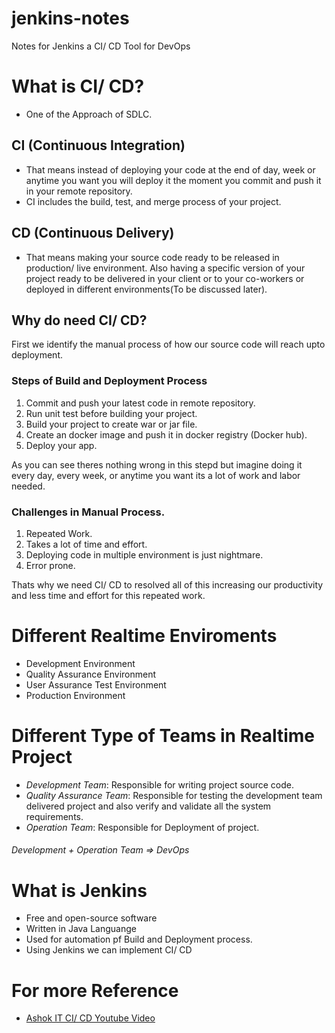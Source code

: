 # jenkins-notes
Notes for Jenkins a CI/ CD Tool for DevOps

# What is CI/ CD?
- One of the Approach of SDLC.

## CI (Continuous Integration)
- That means instead of deploying your code at the end of day, week or anytime you want you will deploy it the moment you commit and push it in your remote repository.
- CI includes the build, test, and merge process of your project.

## CD (Continuous Delivery)
- That means making your source code ready to be released in production/ live environment. Also having a specific version of your project ready to be delivered in your client or to your co-workers or deployed in different environments(To be discussed later).

## Why do need CI/ CD?
First we identify the manual process of how our source code will reach upto deployment.

### Steps of Build and Deployment Process
1. Commit and push your latest code in remote repository.
2. Run unit test before building your project.
3. Build your project to create war or jar file.
4. Create an docker image and push it in docker registry (Docker hub).
5. Deploy your app.

As you can see theres nothing wrong in this stepd but imagine doing it every day, every week, or anytime you want its a lot of work and labor needed.

### Challenges in Manual Process.
1. Repeated Work.
2. Takes a lot of time and effort.
3. Deploying code in multiple environment is just nightmare.
4. Error prone.

Thats why we need CI/ CD to resolved all of this increasing our productivity and less time and effort for this repeated work.

# Different Realtime Enviroments
- Development Environment
- Quality Assurance Environment
- User Assurance Test Environment
- Production Environment

# Different Type of Teams in Realtime Project
- *Development Team*: Responsible for writing project source code.
- *Quality Assurance Team*: Responsible for testing the development team delivered project and also verify and validate all the system requirements.
- *Operation Team*: Responsible for Deployment of project.
###### Development + Operation Team => DevOps

# What is Jenkins
- Free and open-source software
- Written in Java Languange
- Used for automation pf Build and Deployment process.
- Using Jenkins we can implement CI/ CD

# For more Reference
- [Ashok IT CI/ CD Youtube Video](https://youtu.be/Ri-URt8gPCk)
